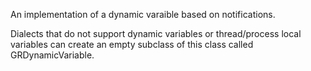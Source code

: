 An implementation of a dynamic varaible based on notifications. 

Dialects that do not support dynamic variables or thread/process local variables can create an empty subclass of this class called GRDynamicVariable.
